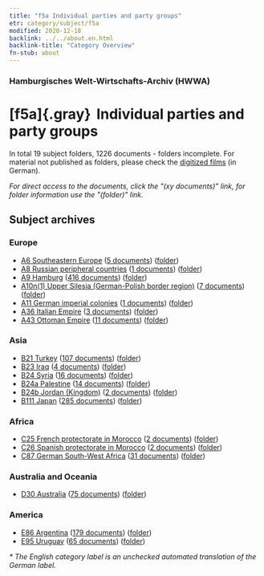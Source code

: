```yaml
---
title: "f5a Individual parties and party groups"
etr: category/subject/f5a
modified: 2020-12-18
backlink: ../../about.en.html
backlink-title: "Category Overview"
fn-stub: about
---
```


### Hamburgisches Welt-Wirtschafts-Archiv (HWWA)
# [f5a]{.gray}&#8201; Individual parties and party groups&#160; 





In total 19 subject folders, 1226 documents - folders incomplete.
For material not published as folders, please check the [digitized films](/film/h1_sh) (in German).

_For direct access to the documents, click the "(xy documents)" link, for folder information use the "(folder)" link._

## Subject archives



### Europe

- [A6 Southeastern Europe](../../../geo/about.en.html#A6) (<a href="https://dfg-viewer.de/show/?tx_dlf[id]=https://pm20.zbw.eu/mets/sh/1409xx/140900/1444xx/144420/public.mets.en.xml" target="_blank">5 documents</a>) ([folder](http://purl.org/pressemappe20/folder/sh/140900,144420))
- [A8 Russian peripheral countries](../../../geo/about.en.html#A8) (<a href="https://dfg-viewer.de/show/?tx_dlf[id]=https://pm20.zbw.eu/mets/sh/1409xx/140904/1444xx/144420/public.mets.en.xml" target="_blank">1 documents</a>) ([folder](http://purl.org/pressemappe20/folder/sh/140904,144420))
- [A9 Hamburg](../../../geo/about.en.html#A9) (<a href="https://dfg-viewer.de/show/?tx_dlf[id]=https://pm20.zbw.eu/mets/sh/1409xx/140905/1444xx/144420/public.mets.en.xml" target="_blank">416 documents</a>) ([folder](http://purl.org/pressemappe20/folder/sh/140905,144420))
- [A10n(1) Upper Silesia (German-Polish border region)](../../../geo/about.en.html#A10n(1)) (<a href="https://dfg-viewer.de/show/?tx_dlf[id]=https://pm20.zbw.eu/mets/sh/1409xx/140948/1444xx/144420/public.mets.en.xml" target="_blank">7 documents</a>) ([folder](http://purl.org/pressemappe20/folder/sh/140948,144420))
- [A11 German imperial colonies](../../../geo/about.en.html#A11) (<a href="https://dfg-viewer.de/show/?tx_dlf[id]=https://pm20.zbw.eu/mets/sh/1409xx/140960/1444xx/144420/public.mets.en.xml" target="_blank">1 documents</a>) ([folder](http://purl.org/pressemappe20/folder/sh/140960,144420))
- [A36 Italian Empire](../../../geo/about.en.html#A36) (<a href="https://dfg-viewer.de/show/?tx_dlf[id]=https://pm20.zbw.eu/mets/sh/1410xx/141012/1444xx/144420/public.mets.en.xml" target="_blank">3 documents</a>) ([folder](http://purl.org/pressemappe20/folder/sh/141012,144420))
- [A43 Ottoman Empire](../../../geo/about.en.html#A43) (<a href="https://dfg-viewer.de/show/?tx_dlf[id]=https://pm20.zbw.eu/mets/sh/1410xx/141034/1444xx/144420/public.mets.en.xml" target="_blank">11 documents</a>) ([folder](http://purl.org/pressemappe20/folder/sh/141034,144420))

### Asia

- [B21 Turkey](../../../geo/about.en.html#B21) (<a href="https://dfg-viewer.de/show/?tx_dlf[id]=https://pm20.zbw.eu/mets/sh/1411xx/141111/1444xx/144420/public.mets.en.xml" target="_blank">107 documents</a>) ([folder](http://purl.org/pressemappe20/folder/sh/141111,144420))
- [B23 Iraq](../../../geo/about.en.html#B23) (<a href="https://dfg-viewer.de/show/?tx_dlf[id]=https://pm20.zbw.eu/mets/sh/1411xx/141113/1444xx/144420/public.mets.en.xml" target="_blank">4 documents</a>) ([folder](http://purl.org/pressemappe20/folder/sh/141113,144420))
- [B24 Syria](../../../geo/about.en.html#B24) (<a href="https://dfg-viewer.de/show/?tx_dlf[id]=https://pm20.zbw.eu/mets/sh/1411xx/141114/1444xx/144420/public.mets.en.xml" target="_blank">16 documents</a>) ([folder](http://purl.org/pressemappe20/folder/sh/141114,144420))
- [B24a Palestine](../../../geo/about.en.html#B24a) (<a href="https://dfg-viewer.de/show/?tx_dlf[id]=https://pm20.zbw.eu/mets/sh/1411xx/141115/1444xx/144420/public.mets.en.xml" target="_blank">14 documents</a>) ([folder](http://purl.org/pressemappe20/folder/sh/141115,144420))
- [B24b Jordan (Kingdom)](../../../geo/about.en.html#B24b) (<a href="https://dfg-viewer.de/show/?tx_dlf[id]=https://pm20.zbw.eu/mets/sh/1411xx/141116/1444xx/144420/public.mets.en.xml" target="_blank">2 documents</a>) ([folder](http://purl.org/pressemappe20/folder/sh/141116,144420))
- [B111 Japan](../../../geo/about.en.html#B111) (<a href="https://dfg-viewer.de/show/?tx_dlf[id]=https://pm20.zbw.eu/mets/sh/1412xx/141272/1444xx/144420/public.mets.en.xml" target="_blank">285 documents</a>) ([folder](http://purl.org/pressemappe20/folder/sh/141272,144420))

### Africa

- [C25 French protectorate in Morocco](../../../geo/about.en.html#C25) (<a href="https://dfg-viewer.de/show/?tx_dlf[id]=https://pm20.zbw.eu/mets/sh/1413xx/141358/1444xx/144420/public.mets.en.xml" target="_blank">2 documents</a>) ([folder](http://purl.org/pressemappe20/folder/sh/141358,144420))
- [C26 Spanish protectorate in Morocco](../../../geo/about.en.html#C26) (<a href="https://dfg-viewer.de/show/?tx_dlf[id]=https://pm20.zbw.eu/mets/sh/1413xx/141359/1444xx/144420/public.mets.en.xml" target="_blank">2 documents</a>) ([folder](http://purl.org/pressemappe20/folder/sh/141359,144420))
- [C87 German South-West Africa](../../../geo/about.en.html#C87) (<a href="https://dfg-viewer.de/show/?tx_dlf[id]=https://pm20.zbw.eu/mets/sh/1414xx/141450/1444xx/144420/public.mets.en.xml" target="_blank">31 documents</a>) ([folder](http://purl.org/pressemappe20/folder/sh/141450,144420))

### Australia and Oceania

- [D30 Australia](../../../geo/about.en.html#D30) (<a href="https://dfg-viewer.de/show/?tx_dlf[id]=https://pm20.zbw.eu/mets/sh/1416xx/141621/1444xx/144420/public.mets.en.xml" target="_blank">75 documents</a>) ([folder](http://purl.org/pressemappe20/folder/sh/141621,144420))

### America

- [E86 Argentina](../../../geo/about.en.html#E86) (<a href="https://dfg-viewer.de/show/?tx_dlf[id]=https://pm20.zbw.eu/mets/sh/1416xx/141692/1444xx/144420/public.mets.en.xml" target="_blank">179 documents</a>) ([folder](http://purl.org/pressemappe20/folder/sh/141692,144420))
- [E95 Uruguay](../../../geo/about.en.html#E95) (<a href="https://dfg-viewer.de/show/?tx_dlf[id]=https://pm20.zbw.eu/mets/sh/1416xx/141695/1444xx/144420/public.mets.en.xml" target="_blank">65 documents</a>) ([folder](http://purl.org/pressemappe20/folder/sh/141695,144420))


_* The English category label is an unchecked automated translation of the German label._

